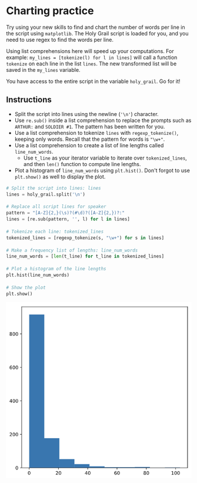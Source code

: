 # Charting practice #

Try using your new skills to find and chart the number of words per line in the script using `matplotlib`. The Holy Grail script is loaded for you, and you need to use regex to find the words per line.

Using list comprehensions here will speed up your computations. For example: `my_lines = [tokenize(l) for l in lines]` will call a function `tokenize` on each line in the list `lines`. The new transformed list will be saved in the `my_lines` variable.

You have access to the entire script in the variable `holy_grail`. Go for it!

## Instructions ##

* Split the script into lines using the newline (`'\n'`) character.
* Use `re.sub()` inside a list comprehension to replace the prompts such as `ARTHUR:` and `SOLDIER #1`. The pattern has been written for you.
* Use a list comprehension to tokenize `lines` with `regexp_tokenize()`, keeping only words. Recall that the pattern for words is `"\w+"`.
* Use a list comprehension to create a list of line lengths called `line_num_words`.
   * Use `t_line` as your iterator variable to iterate over `tokenized_lines`, and then `len()` function to compute line lengths.
* Plot a histogram of `line_num_words` using `plt.hist()`. Don't forgot to use `plt.show()` as well to display the plot.

```python
# Split the script into lines: lines
lines = holy_grail.split('\n')

# Replace all script lines for speaker
pattern = "[A-Z]{2,}(\s)?(#\d)?([A-Z]{2,})?:"
lines = [re.sub(pattern, '', l) for l in lines]

# Tokenize each line: tokenized_lines
tokenized_lines = [regexp_tokenize(s, "\w+") for s in lines]

# Make a frequency list of lengths: line_num_words
line_num_words = [len(t_line) for t_line in tokenized_lines]

# Plot a histogram of the line lengths
plt.hist(line_num_words)

# Show the plot
plt.show()
```

![](2019-04-10-06-54-50.png)